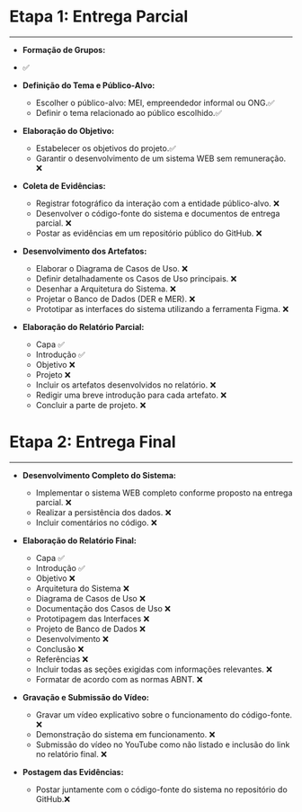 # Etapa 1: Entrega Parcial
---
- **Formação de Grupos:**
- ✅

- **Definição do Tema e Público-Alvo:**
  - Escolher o público-alvo: MEI, empreendedor informal ou ONG.✅
  - Definir o tema relacionado ao público escolhido.✅

- **Elaboração do Objetivo:**
  - Estabelecer os objetivos do projeto.✅
  - Garantir o desenvolvimento de um sistema WEB sem remuneração. ❌

- **Coleta de Evidências:**
  - Registrar fotográfico da interação com a entidade público-alvo. ❌
  - Desenvolver o código-fonte do sistema e documentos de entrega parcial. ❌
  - Postar as evidências em um repositório público do GitHub. ❌

- **Desenvolvimento dos Artefatos:**
  - Elaborar o Diagrama de Casos de Uso. ❌
  - Definir detalhadamente os Casos de Uso principais. ❌
  - Desenhar a Arquitetura do Sistema. ❌
  - Projetar o Banco de Dados (DER e MER). ❌
  - Prototipar as interfaces do sistema utilizando a ferramenta Figma. ❌

- **Elaboração do Relatório Parcial:**
  - Capa ✅
  - Introdução ✅
  - Objetivo ❌
  - Projeto ❌
  - Incluir os artefatos desenvolvidos no relatório. ❌
  - Redigir uma breve introdução para cada artefato. ❌
  - Concluir a parte de projeto. ❌

# Etapa 2: Entrega Final
---
- **Desenvolvimento Completo do Sistema:**
  - Implementar o sistema WEB completo conforme proposto na entrega parcial. ❌
  - Realizar a persistência dos dados. ❌
  - Incluir comentários no código. ❌

- **Elaboração do Relatório Final:**
  - Capa ✅
  - Introdução ✅
  - Objetivo ❌
  - Arquitetura do Sistema ❌
  - Diagrama de Casos de Uso ❌
  - Documentação dos Casos de Uso ❌
  - Prototipagem das Interfaces ❌
  - Projeto de Banco de Dados ❌
  - Desenvolvimento ❌
  - Conclusão ❌
  - Referências ❌
  - Incluir todas as seções exigidas com informações relevantes. ❌
  - Formatar de acordo com as normas ABNT. ❌

- **Gravação e Submissão do Vídeo:**
  - Gravar um vídeo explicativo sobre o funcionamento do código-fonte. ❌
  - Demonstração do sistema em funcionamento. ❌
  - Submissão do vídeo no YouTube como não listado e inclusão do link no relatório final. ❌

- **Postagem das Evidências:**
  - Postar juntamente com o código-fonte do sistema no repositório do GitHub.❌

